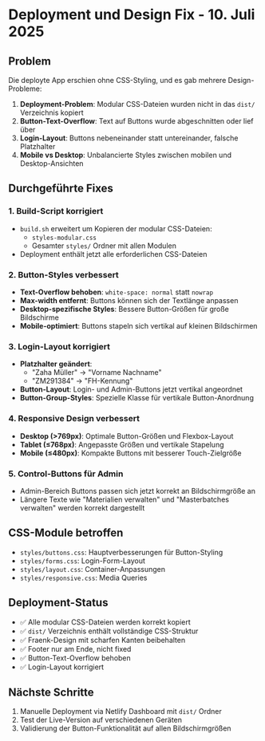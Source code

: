 # Deployment und Design Fix - 10. Juli 2025

## Problem
Die deployte App erschien ohne CSS-Styling, und es gab mehrere Design-Probleme:

1. **Deployment-Problem**: Modular CSS-Dateien wurden nicht in das `dist/` Verzeichnis kopiert
2. **Button-Text-Overflow**: Text auf Buttons wurde abgeschnitten oder lief über
3. **Login-Layout**: Buttons nebeneinander statt untereinander, falsche Platzhalter
4. **Mobile vs Desktop**: Unbalancierte Styles zwischen mobilen und Desktop-Ansichten

## Durchgeführte Fixes

### 1. Build-Script korrigiert
- `build.sh` erweitert um Kopieren der modular CSS-Dateien:
  - `styles-modular.css`
  - Gesamter `styles/` Ordner mit allen Modulen
- Deployment enthält jetzt alle erforderlichen CSS-Dateien

### 2. Button-Styles verbessert
- **Text-Overflow behoben**: `white-space: normal` statt `nowrap`
- **Max-width entfernt**: Buttons können sich der Textlänge anpassen
- **Desktop-spezifische Styles**: Bessere Button-Größen für große Bildschirme
- **Mobile-optimiert**: Buttons stapeln sich vertikal auf kleinen Bildschirmen

### 3. Login-Layout korrigiert
- **Platzhalter geändert**: 
  - "Zaha Müller" → "Vorname Nachname"
  - "ZM291384" → "FH-Kennung"
- **Button-Layout**: Login- und Admin-Buttons jetzt vertikal angeordnet
- **Button-Group-Styles**: Spezielle Klasse für vertikale Button-Anordnung

### 4. Responsive Design verbessert
- **Desktop (>769px)**: Optimale Button-Größen und Flexbox-Layout
- **Tablet (≤768px)**: Angepasste Größen und vertikale Stapelung
- **Mobile (≤480px)**: Kompakte Buttons mit besserer Touch-Zielgröße

### 5. Control-Buttons für Admin
- Admin-Bereich Buttons passen sich jetzt korrekt an Bildschirmgröße an
- Längere Texte wie "Materialien verwalten" und "Masterbatches verwalten" werden korrekt dargestellt

## CSS-Module betroffen
- `styles/buttons.css`: Hauptverbesserungen für Button-Styling
- `styles/forms.css`: Login-Form-Layout
- `styles/layout.css`: Container-Anpassungen
- `styles/responsive.css`: Media Queries

## Deployment-Status
- ✅ Alle modular CSS-Dateien werden korrekt kopiert
- ✅ `dist/` Verzeichnis enthält vollständige CSS-Struktur
- ✅ Fraenk-Design mit scharfen Kanten beibehalten
- ✅ Footer nur am Ende, nicht fixed
- ✅ Button-Text-Overflow behoben
- ✅ Login-Layout korrigiert

## Nächste Schritte
1. Manuelle Deployment via Netlify Dashboard mit `dist/` Ordner
2. Test der Live-Version auf verschiedenen Geräten
3. Validierung der Button-Funktionalität auf allen Bildschirmgrößen
